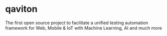 # qaviton
The first open source project to facilitate a unified testing automation framework for Web, Mobile &amp; IoT with Machine Learning, AI and much more
